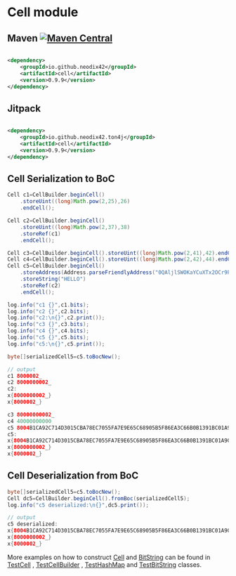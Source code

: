 # Cell module

## Maven [![Maven Central][maven-central-svg]][maven-central]

```xml

<dependency>
    <groupId>io.github.neodix42</groupId>
    <artifactId>cell</artifactId>
    <version>0.9.9</version>
</dependency>
```

## Jitpack

```xml

<dependency>
    <groupId>io.github.neodix42.ton4j</groupId>
    <artifactId>cell</artifactId>
    <version>0.9.9</version>
</dependency>
```

## Cell Serialization to BoC

```java
Cell c1=CellBuilder.beginCell()
    .storeUint((long)Math.pow(2,25),26)
    .endCell();

Cell c2=CellBuilder.beginCell()
    .storeUint((long)Math.pow(2,37),38)
    .storeRef(c1)
    .endCell();

Cell c3=CellBuilder.beginCell().storeUint((long)Math.pow(2,41),42).endCell();
Cell c4=CellBuilder.beginCell().storeUint((long)Math.pow(2,42),44).endCell();
Cell c5=CellBuilder.beginCell()
    .storeAddress(Address.parseFriendlyAddress("0QAljlSWOKaYCuXTx2OCr9P08y40SC2vw3UeM1hYnI3gDY7I"))
    .storeString("HELLO")
    .storeRef(c2)
    .endCell();

log.info("c1 {}",c1.bits);
log.info("c2 {}",c2.bits);
log.info("c2:\n{}",c2.print());
log.info("c3 {}",c3.bits);
log.info("c4 {}",c4.bits);
log.info("c5 {}",c5.bits);
log.info("c5:\n{}",c5.print());

byte[]serializedCell5=c5.toBocNew();

// output
c1 8000002_
c2 8000000002_
c2:
x{8000000002_}
x{8000002_}

c3 80000000002_
c4 40000000000
c5 8004B1CA92C714D3015CBA78EC7055FA7E9E65C68905B5F86EA3C66B0B1391BC01A908A98989F_
c5:
x{8004B1CA92C714D3015CBA78EC7055FA7E9E65C68905B5F86EA3C66B0B1391BC01A908A98989F_}
x{8000000002_}
x{8000002_}
```

## Cell Deserialization from BoC

```java
byte[]serializedCell5=c5.toBocNew();
Cell dc5=CellBuilder.beginCell().fromBoc(serializedCell5);
log.info("c5 deserialized:\n{}",dc5.print());

// output
c5 deserialized:
x{8004B1CA92C714D3015CBA78EC7055FA7E9E65C68905B5F86EA3C66B0B1391BC01A908A98989F_}
x{8000000002_}
x{8000002_}
```

More examples on how to construct [Cell](src/main/java/org/ton/ton4j/cell/Cell.java)
and [BitString](../bitstring/src/main/java/org/ton/ton4j/bitstring/BitString.java) can be
found in [TestCell](../cell/src/test/java/org/ton/java/cell/TestCell.java)
, [TestCellBuilder](../cell/src/test/java/org/ton/java/cell/TestCellBuilder.java)
, [TestHashMap](../cell/src/test/java/org/ton/java/cell/TestHashMap.java)
and [TestBitString](../bitstring/src/test/java/org/ton/java/bitstring/TestBitString.java) classes.


[maven-central-svg]: https://img.shields.io/maven-central/v/io.github.neodix42/cell

[maven-central]: https://mvnrepository.com/artifact/io.github.neodix42/cell

[ton-svg]: https://img.shields.io/badge/Based%20on-TON-blue

[ton]: https://ton.org